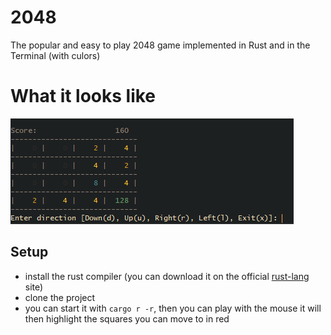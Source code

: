 # 2048
The popular and easy to play 2048 game implemented in Rust and in the Terminal (with culors)

# What it looks like
<img src="img/cli-2048.png" />

## Setup
* install the rust compiler (you can download it on the official <a href="https://www.rust-lang.org/" traget="_blank">rust-lang<a/> site)
* clone the project
* you can start it with `cargo r -r`, then you can play with the mouse it will then highlight the squares you can move to in red
